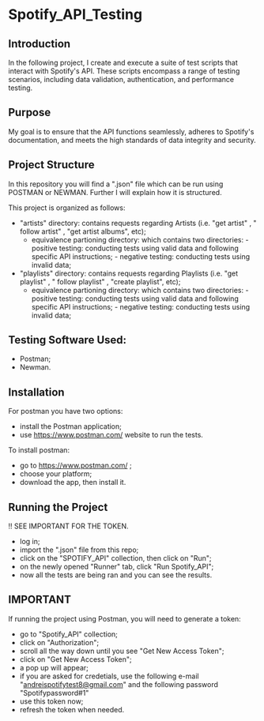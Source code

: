 # Spotify_API_Testing

## Introduction
In the following project, I create and execute a suite of test scripts that interact with Spotify's API. These scripts encompass a range of testing scenarios, including data validation, authentication, and performance testing.

## Purpose
My goal is to ensure that the API functions seamlessly, adheres to Spotify's documentation, and meets the high standards of data integrity and security.

## Project Structure
In this repository you will find a ".json" file which can be run using POSTMAN or NEWMAN.
Further I will explain how it is structured.

This project is organized as follows:
- "artists" directory: contains requests regarding Artists (i.e. "get artist" , " follow artist" , "get artist albums", etc);
  - equivalence partioning directory: which contains two directories: - positive testing: conducting tests using valid data and following specific API instructions;
                                                                      - negative testing: conducting tests using invalid data;
- "playlists" directory: contains requests regarding Playlists (i.e. "get playlist" , " follow playlist" , "create playlist", etc);
  - equivalence partioning directory: which contains two directories: - positive testing: conducting tests using valid data and following specific API instructions;
                                                                      - negative testing: conducting tests using invalid data;

## Testing Software Used:
- Postman;
- Newman.

## Installation
For postman you have two options:
- install the Postman application;
- use https://www.postman.com/ website to run the tests.

To install postman:
- go to https://www.postman.com/ ;
- choose your platform;
- download the app, then install it.

## Running the Project
!! SEE IMPORTANT FOR THE TOKEN.
  - log in;
  - import the ".json" file from this repo;
  - click on the "SPOTIFY_API" collection, then click on "Run";
  - on the newly opened "Runner" tab, click "Run Spotify_API";
  - now all the tests are being ran and you can see the results.

## IMPORTANT
If running the project using Postman, you will need to generate a token:
- go to "Spotify_API" collection;
- click on "Authorization";
- scroll all the way down until you see "Get New Access Token";
- click on "Get New Access Token";
- a pop up will appear;
- if you are asked for credetials, use the following e-mail "andreispotifytest8@gmail.com" and the following password "Spotifypassword#1"
- use this token now;
- refresh the token when needed.
